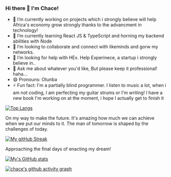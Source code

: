 ### Hi there 👋 I'm Chace!


- 🔭 I’m currently working on projects which i strongly believe will help Africa's economy grow strongly thanks to the advancment in technology! 
- 🌱 I’m currently learning React JS & TypeScript and horning my backend abilities with Node
- 👯 I’m looking to collaborate and connect with likeminds and gorw my networks.
- 🤔 I’m looking for help with HEx. Help Experinece, a startup i strongly believe in..
- 💬 Ask me about whatever you'd like, But please keep it professional! haha...
- 😄 Pronouns: Otunba
- ⚡ Fun fact: I'm a partially blind programmer. I listen to music a lot, when i am not coding, I am perfecting my guitar strums or I'm writing! I have a new book I'm working on at the moment, i hope I actually get to finish it 

[![Top Langs](https://github-readme-stats.vercel.app/api/top-langs/?username=chacetechost&langs_count=6&count_private=false&theme=dark&layout=compact)](https://github.com/chacetechost/chacetechost)

On my way to make the future. It's amazing how much we can achieve when we put our minds to it. The man of tomorrow is shaped by the challenges of today. 

[![My gitHub Streak](http://github-readme-streak-stats.herokuapp.com?user=chacetechost&theme=neon-dark&border=3c977a&date_format=M%20j%5B%2C%20Y%5D)](https://github.com/chacetechost)</hr>

Approaching the final days of enacting my dream!

[![My's GitHub stats](https://github-readme-stats.vercel.app/api?username=chacetechost&count_private=true&show_icons=true&theme=merko)](https://github.com/chacetechost)


[![chace's github activity graph](https://activity-graph.herokuapp.com/graph?username=chacetechost&count_private=true&theme=xcode&custom_title=Chace's%20Contribution%20Graph)](https://github.com/chacetechost)
